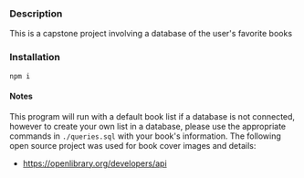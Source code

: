 ### Description
This is a capstone project involving a database of the user's favorite books

### Installation
```npm i```

#### Notes
This program will run with a default book list if a database is not connected, however to create your own list in a database, please use the appropriate commands in `./queries.sql` with your book's information.
The following open source project was used for book cover images and details:
- https://openlibrary.org/developers/api
